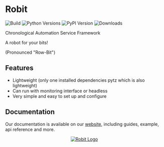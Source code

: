 # Robit

![Build](https://img.shields.io/github/actions/workflow/status/stratusadv/robit/run_tests.yml)
![Python Versions](https://img.shields.io/pypi/pyversions/robit)
![PyPI Version](https://img.shields.io/pypi/v/robit)
![Downloads](https://img.shields.io/pypi/dm/robit)

Chronological Automation Service Framework

A robot for your bits!

(Pronounced "Row-Bit")

## Features

- Lightweight (only one installed dependencies pytz which is also lightweight)
- Can run with monitoring interface or headless
- Very simple and easy to set up and configure 

## Documentation

Our documentation is available on our [website](https://robit.stratusadv.com), including guides, example, api reference and more.

<p align="center">
    <a href="https://robit.stratusadv.com">
        <img alt="Robit Logo" src="https://robit.stratusadv.com/static/img/robit_logo_256.png"/>
    </a>
</p>
